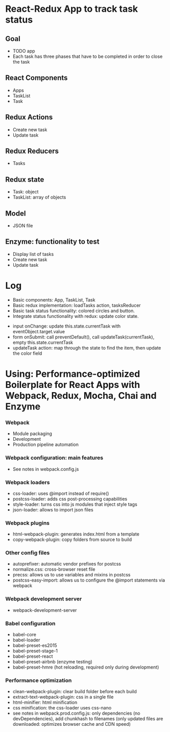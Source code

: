 # React-Redux App to track task status

## Goal
* TODO app
* Each task has three phases that have to be completed in order to close the task

## React Components
* Apps
* TaskList
* Task

## Redux Actions
* Create new task
* Update task

## Redux Reducers
* Tasks

## Redux state
* Task: object
* TaskList: array of objects

## Model
* JSON file

## Enzyme: functionality to test
* Display list of tasks
* Create new task
* Update task


# Log
* Basic components: App, TaskList, Task
* Basic redux implementation: loadTasks action, tasksReducer
* Basic task status functionality: colored circles and button.
* Integrate status functionality with redux: update color state.
- input onChange: update this.state.currentTask with eventObject.target.value
- form onSubmit: call preventDefault(), call updateTask(currentTask), empty this.state.currentTask
- updateTask action: map through the state to find the item, then update the color field


































# Using: Performance-optimized Boilerplate for React Apps with Webpack, Redux, Mocha, Chai and Enzyme

### Webpack
* Module packaging
* Development
* Production pipeline automation

### Webpack configuration: main features
* See notes in webpack.config.js

### Webpack loaders
* css-loader: uses @import instead of require()
* postcss-loader: adds css post-processing capabilities
* style-loader: turns css into js modules that inject style tags
* json-loader: allows to import json files

### Webpack plugins
* html-webpack-plugin: generates index.html from a template
* copy-webpack-plugin: copy folders from source to build

### Other config files
* autoprefixer: automatic vendor prefixes for postcss
* normalize.css: cross-browser reset file
* precss: allows us to use variables and mixins in postcss
* postcss-easy-import: allows us to configure the @import statements via webpack

### Webpack development server
* webpack-development-server

### Babel configuration
* babel-core
* babel-loader
* babel-preset-es2015
* babel-preset-stage-1
* babel-preset-react
* babel-preset-airbnb (enzyme testing)
* babel-preset-hmre (hot reloading, required only during development)

### Performance optimization
* clean-webpack-plugin: clear build folder before each build
* extract-text-webpack-plugin: css in a single file
* html-minifier: html minification
* css minification: the css-loader uses css-nano
* see notes in webpack.prod.config.js: only dependencies (no devDependencies), add chunkhash to filenames (only updated files are
  downloaded: optimizes browser cache and CDN speed)
